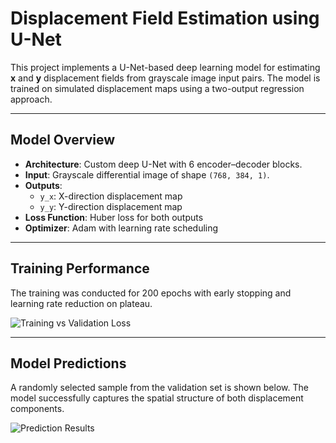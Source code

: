 #  Displacement Field Estimation using U-Net

This project implements a U-Net-based deep learning model for estimating **x** and **y** displacement fields from grayscale image input pairs. The model is trained on simulated displacement maps using a two-output regression approach.

---

## Model Overview

- **Architecture**: Custom deep U-Net with 6 encoder–decoder blocks.
- **Input**: Grayscale differential image of shape `(768, 384, 1)`.
- **Outputs**:
  - `y_x`: X-direction displacement map
  - `y_y`: Y-direction displacement map
- **Loss Function**: Huber loss for both outputs
- **Optimizer**: Adam with learning rate scheduling

---

## Training Performance

The training was conducted for 200 epochs with early stopping and learning rate reduction on plateau.

![Training vs Validation Loss](images/loss_curve.png)

---

## Model Predictions

A randomly selected sample from the validation set is shown below. The model successfully captures the spatial structure of both displacement components.

![Prediction Results](images/prediction_visualization.png)
